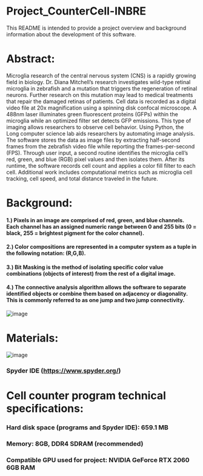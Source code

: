 # Project_CounterCell-INBRE
This README is intended to provide a project overview and background information about the development of this software.


# Abstract:
Microglia research of the central nervous system (CNS) is a rapidly growing field in biology. 
Dr. Diana Mitchell’s research investigates wild-type retinal microglia in zebrafish and a mutation that triggers the regeneration of retinal neurons. 
Further research on this mutation may lead to medical treatments that repair the damaged retinas of patients. 
Cell data is recorded as a digital video file at 20x magnification using a spinning disk confocal microscope. 
A 488nm laser illuminates green fluorescent proteins (GFPs) within the microglia while an optimized filter set detects GFP emissions. 
This type of imaging allows researchers to observe cell behavior. Using Python, the Long computer science lab aids researchers by automating image analysis. 
The software stores the data as image files by extracting half-second frames from the zebrafish video file while reporting the frames-per-second (FPS). 
Through user input, a second routine identifies the microglia cell’s red, green, and blue (RGB) pixel values and then isolates them. 
After its runtime, the software records cell count and applies a color fill filter to each cell. 
Additional work includes computational metrics such as microglia cell tracking, cell speed, and total distance traveled in the future.

# Background:
#### 1.) Pixels in an image are comprised of red, green, and blue channels. Each channel has an assigned numeric range between 0 and 255 bits (0 = black, 255 = brightest pigment for the color channel). 
#### 2.) Color compositions are represented in a computer system as a tuple in the following notation: (R,G,B).
#### 3.) Bit Masking is the method of isolating specific color value combinations (objects of interest) from the rest of a digital image.
#### 4.) The connective analysis algorithm allows the software to separate identified objects or combine them based on adjacency or diagonality. This is commonly referred to as one jump and two jump connectivity.
![image](https://github.com/Dan-Blanchette/INBRE-Internship-2022/blob/main/rdMeImg/tempsnip.png)

# Materials:
![image](https://github.com/Dan-Blanchette/INBRE-Internship-2022/blob/main/rdMeImg/Spyder%60.png)
### Spyder IDE (https://www.spyder.org/)

# Cell counter program technical specifications: 
### Hard disk space (programs and Spyder IDE): 659.1 MB  
### Memory: 8GB, DDR4 SDRAM (recommended) 
### Compatible GPU used for project:  NVIDIA GeForce RTX 2060 6GB RAM
